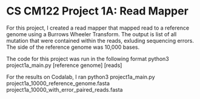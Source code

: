# CS CM122 Project 1A: Read Mapper

For this project, I created a read mapper that mapped read to a reference genome using a Burrows Wheeler Transform. The output is list of all mutation that were contained within the reads, exluding sequencing errors. The side of the reference genome was 10,000 bases.

The code for this project was run in the following format
    python3 project1a_main.py [reference genome] [reads]

For the results on Codalab, I ran
    python3 project1a_main.py project1a_10000_reference_genome.fasta project1a_10000_with_error_paired_reads.fasta